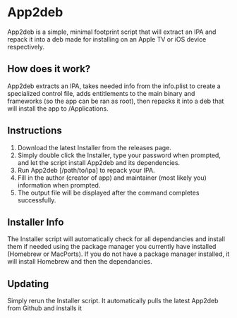 # App2deb
App2deb is a simple, minimal footprint script that will extract an IPA and repack it into a deb made for installing on an Apple TV or iOS device respectively.

## How does it work?
App2deb extracts an IPA, takes needed info from the info.plist to create a specialized control file, adds entitlements to the main binary and frameworks (so the app can be ran as root), then repacks it into a deb that will install the app to /Applications.

## Instructions
1. Download the latest Installer from the releases page.
2. Simply double click the Installer, type your password when prompted, and let the script install App2deb and its dependencies.
3. Run App2deb [/path/to/ipa] to repack your IPA.
4. Fill in the author (creator of app) and maintainer (most likely you) information when prompted.
5. The output file will be displayed after the command completes successfully.

## Installer Info
The Installer script will automatically check for all dependancies and install them if needed using the package manager you currently have installed (Homebrew or MacPorts). If you do not have a package manager installed, it will install Homebrew and then the dependancies.

## Updating
Simply rerun the Installer script. It automatically pulls the latest App2deb from Github and installs it
